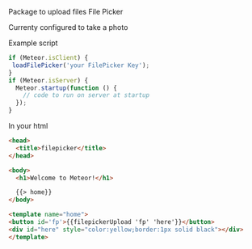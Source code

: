 Package to upload files File Picker

Currenty configured to take a photo


Example script
```javascript
if (Meteor.isClient) {
 loadFilePicker('your FilePicker Key');
}
if (Meteor.isServer) {
  Meteor.startup(function () {
    // code to run on server at startup
  });
}
```

In your html
```html
<head>
  <title>filepicker</title>
</head>

<body>
  <h1>Welcome to Meteor!</h1>

  {{> home}}
</body>

<template name="home">
<button id='fp'>{{filepickerUpload 'fp' 'here'}}</button>
<div id="here" style="color:yellow;border:1px solid black"></div>
</template>

```